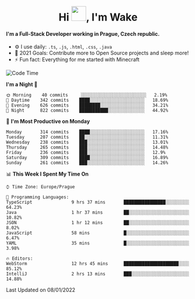 <h1 align="center">Hi <img src="https://raw.githubusercontent.com/MrWakeCZ/MrWakeCZ/master/Hi.gif" width="40px" />, I'm Wake</h1>

#### I'm a Full-Stack Developer working in Prague, Czech republic.
- ⚙️ I use daily: `.ts`, `.js`, `.html`, `.css`, `.java`
- 🥅 2021 Goals: Contribute more to Open Source projects and sleep more!
- ⚡ Fun fact: Everything for me started with Minecraft

<!--START_SECTION:waka-->
![Code Time](http://img.shields.io/badge/Code%20Time-2%2C037%20hrs%2028%20mins-blue)

**I'm a Night 🦉** 

```text
🌞 Morning    40 commits     ░░░░░░░░░░░░░░░░░░░░░░░░░   2.19% 
🌆 Daytime    342 commits    ████░░░░░░░░░░░░░░░░░░░░░   18.69% 
🌃 Evening    626 commits    ████████░░░░░░░░░░░░░░░░░   34.21% 
🌙 Night      822 commits    ███████████░░░░░░░░░░░░░░   44.92%

```
📅 **I'm Most Productive on Monday** 

```text
Monday       314 commits    ████░░░░░░░░░░░░░░░░░░░░░   17.16% 
Tuesday      207 commits    ██░░░░░░░░░░░░░░░░░░░░░░░   11.31% 
Wednesday    238 commits    ███░░░░░░░░░░░░░░░░░░░░░░   13.01% 
Thursday     265 commits    ███░░░░░░░░░░░░░░░░░░░░░░   14.48% 
Friday       236 commits    ███░░░░░░░░░░░░░░░░░░░░░░   12.9% 
Saturday     309 commits    ████░░░░░░░░░░░░░░░░░░░░░   16.89% 
Sunday       261 commits    ███░░░░░░░░░░░░░░░░░░░░░░   14.26%

```


📊 **This Week I Spent My Time On** 

```text
⌚︎ Time Zone: Europe/Prague

💬 Programming Languages: 
TypeScript               9 hrs 37 mins       ████████████████░░░░░░░░░   64.23% 
Java                     1 hr 37 mins        ██░░░░░░░░░░░░░░░░░░░░░░░   10.82% 
JSON                     1 hr 12 mins        ██░░░░░░░░░░░░░░░░░░░░░░░   8.02% 
JavaScript               58 mins             █░░░░░░░░░░░░░░░░░░░░░░░░   6.47% 
YAML                     35 mins             █░░░░░░░░░░░░░░░░░░░░░░░░   3.98%

🔥 Editors: 
WebStorm                 12 hrs 45 mins      █████████████████████░░░░   85.12% 
IntelliJ                 2 hrs 13 mins       ███░░░░░░░░░░░░░░░░░░░░░░   14.88%

```


 Last Updated on 08/01/2022
<!--END_SECTION:waka-->
